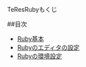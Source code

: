 TeResRubyもくじ

##目次

* [Ruby基本](https://github.com/henteko/TeResRuby/tree/master/Basic)
* [Rubyのエディタの設定](https://github.com/henteko/TeResRuby/tree/master/SetupEditor)
* [Rubyの環境設定](https://github.com/henteko/TeResRuby/tree/master/SetupRuby)
